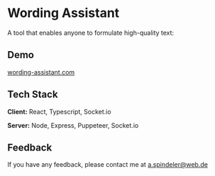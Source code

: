 # Wording Assistant

A tool that enables anyone to formulate high-quality text:

## Demo

[wording-assistant.com](http://wording-assistant.com)


## Tech Stack

**Client:** React, Typescript, Socket.io

**Server:** Node, Express, Puppeteer, Socket.io


## Feedback

If you have any feedback, please contact me at a.spindeler@web.de
